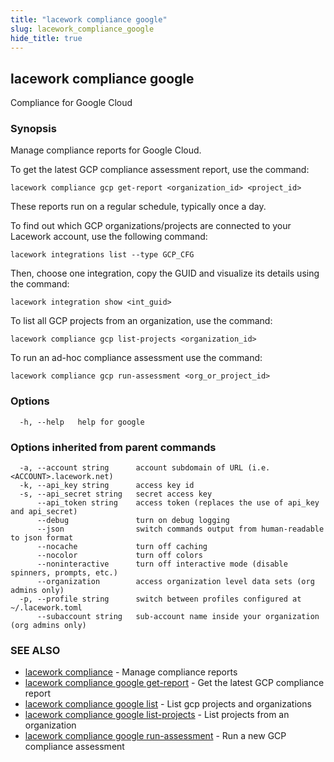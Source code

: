 ```yaml
---
title: "lacework compliance google"
slug: lacework_compliance_google
hide_title: true
---
```


## lacework compliance google

Compliance for Google Cloud

### Synopsis

Manage compliance reports for Google Cloud.

To get the latest GCP compliance assessment report, use the command:

    lacework compliance gcp get-report <organization_id> <project_id>

These reports run on a regular schedule, typically once a day.

To find out which GCP organizations/projects are connected to your
Lacework account, use the following command:

    lacework integrations list --type GCP_CFG

Then, choose one integration, copy the GUID and visualize its details
using the command:

    lacework integration show <int_guid>

To list all GCP projects from an organization, use the command:

    lacework compliance gcp list-projects <organization_id>

To run an ad-hoc compliance assessment use the command:

    lacework compliance gcp run-assessment <org_or_project_id>


### Options

```
  -h, --help   help for google
```

### Options inherited from parent commands

```
  -a, --account string      account subdomain of URL (i.e. <ACCOUNT>.lacework.net)
  -k, --api_key string      access key id
  -s, --api_secret string   secret access key
      --api_token string    access token (replaces the use of api_key and api_secret)
      --debug               turn on debug logging
      --json                switch commands output from human-readable to json format
      --nocache             turn off caching
      --nocolor             turn off colors
      --noninteractive      turn off interactive mode (disable spinners, prompts, etc.)
      --organization        access organization level data sets (org admins only)
  -p, --profile string      switch between profiles configured at ~/.lacework.toml
      --subaccount string   sub-account name inside your organization (org admins only)
```

### SEE ALSO

* [lacework compliance](lacework_compliance.md)	 - Manage compliance reports
* [lacework compliance google get-report](lacework_compliance_google_get-report.md)	 - Get the latest GCP compliance report
* [lacework compliance google list](lacework_compliance_google_list.md)	 - List gcp projects and organizations
* [lacework compliance google list-projects](lacework_compliance_google_list-projects.md)	 - List projects from an organization
* [lacework compliance google run-assessment](lacework_compliance_google_run-assessment.md)	 - Run a new GCP compliance assessment

